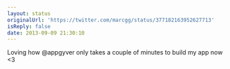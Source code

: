 ```yaml
---
layout: status
originalUrl: 'https://twitter.com/marcgg/status/377182163952627713'
isReply: false
date: 2013-09-09 21:30:10
---
```


Loving how @appgyver only takes a couple of minutes to build my app now &lt;3
